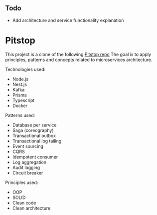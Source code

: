 ## Todo
- Add architecture and service functionality explanation


# Pitstop
This project is a clone of the following [Pitstop repo](https://github.com/EdwinVW/pitstop)
The goal is to apply principles, patterns and concepts related to 
microservices architecture.

Technologies used:
- Node.js
- Nest.js
- Kafka
- Prisma
- Typescript
- Docker

Patterns used:
- Database per service
- Saga (coreography)
- Transactional outbox
- Transactional log tailing
- Event sourcing
- CQRS
- Idempotent consumer
- Log aggregation
- Audit logging
- Circuit breaker

Principles used:
- OOP
- SOLID
- Clean code
- Clean architecture
